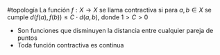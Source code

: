 #topología
La función $f:X\rightarrow X$ se llama contractiva si para $a,b \in X$ se cumple $d(f(a), f(b)) \leq C \cdot d(a,b)$, donde $1 > C > 0$

- Son funciones que disminuyen la distancia entre cualquier pareja de puntos
- Toda función contractiva es continua